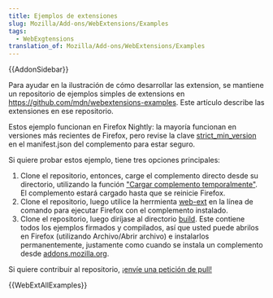 ```yaml
---
title: Ejemplos de extensiones
slug: Mozilla/Add-ons/WebExtensions/Examples
tags:
  - WebExgtensions
translation_of: Mozilla/Add-ons/WebExtensions/Examples
---
```

{{AddonSidebar}}

Para ayudar en la ilustración de cómo desarrollar las extension, se mantiene un repositorio de ejemplos simples de extensions en <https://github.com/mdn/webextensions-examples>. Este artículo describe las extensiones en ese repositorio.

Estos ejemplo funcionan en Firefox Nightly: la mayoría funcionan en versiones más recientes de Firefox, pero revise la clave [strict_min_version](/en-US/Add-ons/WebExtensions/manifest.json/applications) en el manifest.json del complemento para estar seguro.

Si quiere probar estos ejemplo, tiene tres opciones principales:

1.  Clone el repositorio, entonces, carge el complemento directo desde su directorio, utilizando la función ["Cargar complemento temporalmente"](/en-US/Add-ons/WebExtensions/Temporary_Installation_in_Firefox). El complemento estará cargado hasta que se reinicie Firefox.
2.  Clone el repositorio, luego utilice la herrmienta [web-ext](/es/Add-ons/WebExtensions/Getting_started_with_web-ext) en la línea de comando para ejecutar Firefox con el complemento instalado.
3.  Clone el repositorio, luego diríjase al directorio [build](https://github.com/mdn/webextensions-examples/tree/master/build). Este contiene todos los ejemplos firmados y compilados, así que usted puede abrilos en Firefox (utilizando Archivo/Abrir archivo) e instalarlos permanentemente, justamente como cuando se instala un complemento desde [addons.mozilla.org](https://addons.mozilla.org/en-US/firefox/).

Si quiere contribuir al repositorio, [¡envíe una petición de pull!](https://github.com/mdn/webextensions-examples/blob/master/CONTRIBUTING.md)

{{WebExtAllExamples}}

